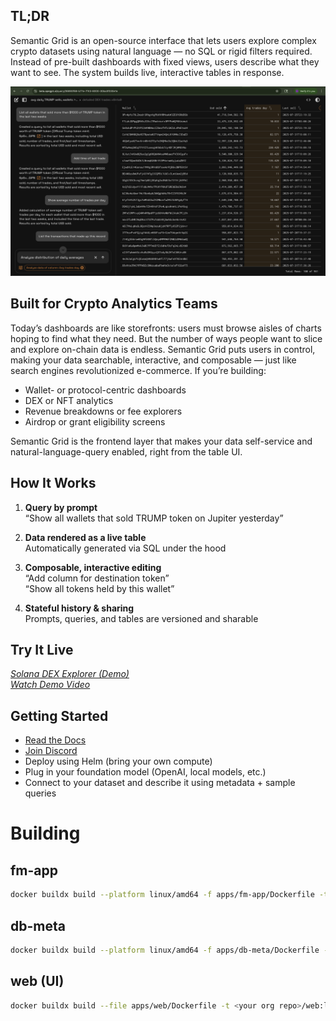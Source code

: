 ## TL;DR

Semantic Grid is an open-source interface that lets users explore complex crypto datasets using natural language — no SQL or rigid filters required. Instead of pre-built dashboards with fixed views, users describe what they want to see. The system builds live, interactive tables in response.

[![Semantic Grid UI](docs/semantic-grid-UI.png)](https://semanticgrid.ai)

## Built for Crypto Analytics Teams

Today’s dashboards are like storefronts: users must browse aisles of charts hoping to find what they need. But the number of ways people want to slice and explore on-chain data is endless. Semantic Grid puts users in control, making your data searchable, interactive, and composable — just like search engines revolutionized e-commerce. If you’re building:

- Wallet- or protocol-centric dashboards  
- DEX or NFT analytics  
- Revenue breakdowns or fee explorers  
- Airdrop or grant eligibility screens  

Semantic Grid is the frontend layer that makes your data self-service and natural-language-query enabled, right from the table UI.

## How It Works

1. **Query by prompt**  
   “Show all wallets that sold TRUMP token on Jupiter yesterday”  

2. **Data rendered as a live table**  
   Automatically generated via SQL under the hood  

3. **Composable, interactive editing**  
   “Add column for destination token”  
   “Show all tokens held by this wallet”  

4. **Stateful history & sharing**  
   Prompts, queries, and tables are versioned and sharable  

## Try It Live

*[Solana DEX Explorer (Demo)](https://semanticgrid.ai)*  
*[Watch Demo Video](https://youtu.be/5ySluirKR_M)*


## Getting Started

- [Read the Docs](docs/systems-architecture.md)
- [Join Discord](https://discord.gg/9bsR6sU7JQ)
- Deploy using Helm (bring your own compute)
- Plug in your foundation model (OpenAI, local models, etc.)
- Connect to your dataset and describe it using metadata + sample queries

# Building

## fm-app

```bash
docker buildx build --platform linux/amd64 -f apps/fm-app/Dockerfile -t <your org repo>/fm_app:latest .
```

## db-meta

```bash
docker buildx build --platform linux/amd64 -f apps/db-meta/Dockerfile -t <your org repo>/dbmeta:latest .
```

## web (UI)

```bash
docker buildx build --file apps/web/Dockerfile -t <your org repo>/web:latest .
 ```